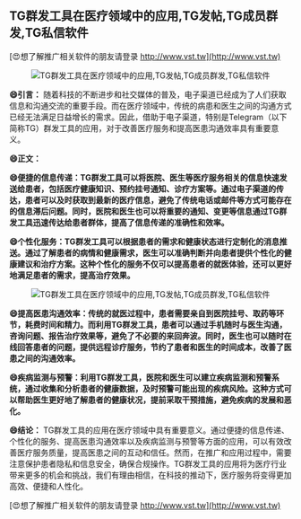 ## **TG群发工具在医疗领域中的应用,TG发帖,TG成员群发,TG私信软件**

[😍想了解推广相关软件的朋友请登录 http://www.vst.tw](http://www.vst.tw)

 <center><img src="https://vst.tw/MP4/tuiguang/png/5.png" alt="TG群发工具在医疗领域中的应用,TG发帖,TG成员群发,TG私信软件"></center>

**😄引言：**
随着科技的不断进步和社交媒体的普及，电子渠道已经成为了人们获取信息和沟通交流的重要手段。而在医疗领域中，传统的病患和医生之间的沟通方式已经无法满足日益增长的需求。因此，借助于电子渠道，特别是Telegram（以下简称TG）群发工具的应用，对于改善医疗服务和提高医患沟通效率具有重要意义。

**😄正文：**

**😄便捷的信息传递：TG群发工具可以将医院、医生等医疗服务相关的信息快速发送给患者，包括医疗健康知识、预约挂号通知、诊疗方案等。通过电子渠道的传达，患者可以及时获取到最新的医疗信息，避免了传统电话或邮件等方式可能存在的信息滞后问题。同时，医院和医生也可以将重要的通知、变更等信息通过TG群发工具迅速传达给患者群体，提高了信息传递的准确性和效率。**

**😄个性化服务：TG群发工具可以根据患者的需求和健康状态进行定制化的消息推送。通过了解患者的病情和健康需求，医生可以准确判断并向患者提供个性化的健康建议和治疗方案。这种个性化的服务不仅可以提高患者的就医体验，还可以更好地满足患者的需求，提高治疗效果。**

 <center><img src="https://vst.tw/MP4/tuiguang/png/8.png" alt="TG群发工具在医疗领域中的应用,TG发帖,TG成员群发,TG私信软件"></center>

**😄提高医患沟通效率：传统的就医过程中，患者需要亲自到医院挂号、取药等环节，耗费时间和精力。而利用TG群发工具，患者可以通过手机随时与医生沟通，咨询问题、报告治疗效果等，避免了不必要的来回奔波。同时，医生也可以随时在线回答患者的问题，提供远程诊疗服务，节约了患者和医生的时间成本，改善了医患之间的沟通效率。**

**😄疾病监测与预警：利用TG群发工具，医院和医生可以建立疾病监测和预警系统，通过收集和分析患者的健康数据，及时预警可能出现的疾病风险。这种方式可以帮助医生更好地了解患者的健康状况，提前采取干预措施，避免疾病的发展和恶化。**

**😄结论：**
TG群发工具的应用在医疗领域中具有重要意义。通过便捷的信息传递、个性化的服务、提高医患沟通效率以及疾病监测与预警等方面的应用，可以有效改善医疗服务质量，提高医患之间的互动和信任。然而，在推广和应用过程中，需要注意保护患者隐私和信息安全，确保合规操作。TG群发工具的应用将为医疗行业带来更多的机会和挑战，我们有理由相信，在科技的推动下，医疗服务将变得更加高效、便捷和人性化。

[😍想了解推广相关软件的朋友请登录 http://www.vst.tw](http://www.vst.tw)



